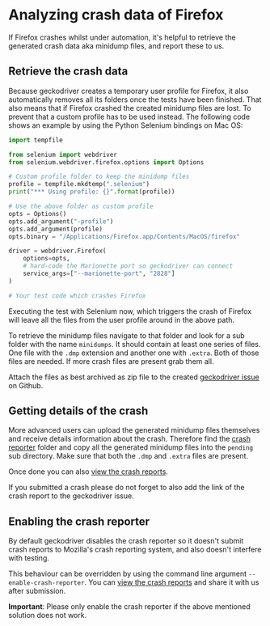 # Analyzing crash data of Firefox

If Firefox crashes whilst under automation, it's helpful to retrieve the
generated crash data aka minidump files, and report these to us.

## Retrieve the crash data

Because geckodriver creates a temporary user profile for Firefox, it also
automatically removes all its folders once the tests have been finished. That
also means that if Firefox crashed the created minidump files are lost. To
prevent that a custom profile has to be used instead. The following code
shows an example by using the Python Selenium bindings on Mac OS:

```python
import tempfile

from selenium import webdriver
from selenium.webdriver.firefox.options import Options

# Custom profile folder to keep the minidump files
profile = tempfile.mkdtemp(".selenium")
print("*** Using profile: {}".format(profile))

# Use the above folder as custom profile
opts = Options()
opts.add_argument("-profile")
opts.add_argument(profile)
opts.binary = "/Applications/Firefox.app/Contents/MacOS/firefox"

driver = webdriver.Firefox(
    options=opts,
    # hard-code the Marionette port so geckodriver can connect
    service_args=["--marionette-port", "2828"]
)

# Your test code which crashes Firefox
```

Executing the test with Selenium now, which triggers the crash of Firefox
will leave all the files from the user profile around in the above path.

To retrieve the minidump files navigate to that folder and look for a sub
folder with the name `minidumps`. It should contain at least one series of
files. One file with the `.dmp` extension and another one with `.extra`.
Both of those files are needed. If more crash files are present grab them all.

Attach the files as best archived as zip file to the created [geckodriver issue]
on Github.

[geckodriver issue]: https://github.com/mozilla/geckodriver/issues/new

## Getting details of the crash

More advanced users can upload the generated minidump files themselves and
receive details information about the crash. Therefore find the [crash reporter]
folder and copy all the generated minidump files into the `pending` sub directory.
Make sure that both the `.dmp` and `.extra` files are present.

Once done you can also [view the crash reports].

If you submitted a crash please do not forget to also add the link of the
crash report to the geckodriver issue.

[crash reporter]: https://support.mozilla.org/kb/mozillacrashreporter#w_viewing-reports-outside-of-firefox
[view the crash reports]: https://support.mozilla.orgkb/mozillacrashreporter#w_viewing-crash-reports

## Enabling the crash reporter

By default geckodriver disables the crash reporter so it doesn't submit crash
reports to Mozilla's crash reporting system, and also doesn't interfere with
testing.

This behaviour can be overridden by using the command line argument
`--enable-crash-reporter`. You can [view the crash reports] and share it with
us after submission.

**Important**: Please only enable the crash reporter if the above mentioned
solution does not work.
